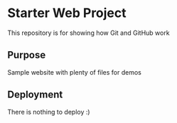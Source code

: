 # Starter Web Project

This repository is for showing how Git and GitHub work

## Purpose

Sample website with plenty of files for demos

## Deployment

There is nothing to deploy :)
